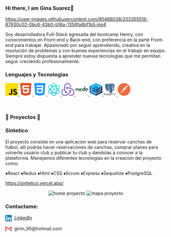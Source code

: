 ### Hi there, I am Gina Suarez👋
<p align="center">

https://user-images.githubusercontent.com/90468038/203355516-87930c02-0bc6-43b0-b16a-1356fa8bf1b5.mp4

 </p>

Soy desarrolladora Full-Stack egresada del bootcamp Henry, con conocimientos en Front-end y Back-end, con preferencia en la parte Front-end para trabajar. Apasionado por seguir aprendiendo, creativa en la resolución de problemas y con buenas experiencias en el trabajo en equipo. 
Siempre estoy dispuesta a aprender nuevas tecnologías que me permitan seguir creciendo profesionalmente.

<h3 align="left">Lenguajes y Tecnologias</h3>
<p align="left"> 
<a href="https://www.javascript.com/" target="_blank"> <img src="./assets/images/js.png" alt="javascript" width="40" height="40"/> </a> 
<a href="https://developer.mozilla.org/es/docs/Web/HTML" target="_blank"> <img src="./assets/images/html5.png" alt="html5" width="40" height="40"/> </a> 
<a href="https://developer.mozilla.org/es/docs/Web/CSS" target="_blank"> <img src="./assets/images/css-3.png" alt="css" width="40" height="40"/> </a> 
<a href="https://es.reactjs.org/" target="_blank"> <img src="./assets/images/react.png" alt="react" width="40" height="40"/> </a> 
<a href="https://es.redux.js.org/" target="_blank"> <img src="./assets/images/redux.png" alt="redux" width="40" height="40"/> </a> 
<a href="https://nodejs.org/en/" target="_blank"> <img src="./assets/images/node.png" alt="node.js" width="40" height="40"/> </a> 
<a href="https://sequelize.org/" target="_blank"> <img src="./assets/images/sequelize.png" alt="sequelize" width="40" height="40"/> </a> 
<a href="https://www.postgresql.org" target="_blank"> <img src="https://raw.githubusercontent.com/devicons/devicon/master/icons/postgresql/postgresql-original-wordmark.svg" alt="postgresql" width="40" height="40"/> </a> 
<a href="https://www.postman.com/" target="_blank"> <img src="./assets/images/postman.png" alt="react" width="40" height="40"/> </a> 

</p>

</br>
<h3>🚀 Proyectos 🚀 </h3>
<h3>Sintetico </h3>
 El proyecto consiste en una aplicacion web para reservar canchas de futbol, alli podrás hacer reservaciones de canchas, comprar planes para volverte usuario club y publicar tu club y dandolas a conocer a la plataforma.
 Manejamos diferentes tecnologias en la creacion del proyecto como:

 </br>

 ♦React
 ♦Redux
 ♦Html 
 ♦CSS
 ♦Scrum
 ♦Express
 ♦Sequelize
 ♦PostgreSQL

 <a href="https://sintetico.vercel.app/" target="_blank"> https://sintetico.vercel.app/</a>

 <p align="center">
<img align="center" width="400px" height="300px" src="./assets/imgagesProyecto/home.png" alt="home proyecto"/>
<img align="center" width="400px" height="300px" src="./assets/imgagesProyecto/mapa.png" alt="mapa proyecto"/>
</p>



<h3>Contactame: </h3>
<p align = "bottom" text-align = "bottom"> <a><img align="center" src="./assets/images/linkedin.png" alt="https://www.linkedin.com/in/gina-suarez/" height="20" width="20"/></a>&nbsp&nbsp<a href="https://www.linkedin.com/in/gina-suarez/" target="_blank">LinkedIn</a></p>
<p align = "bottom" text-align = "bottom"> <a><img align="center" src="./assets/images/gmail.png" alt="ginin_95@hotmail.com" height="20" width="20"/></a>&nbsp ginin_95@hotmail.com</p>






